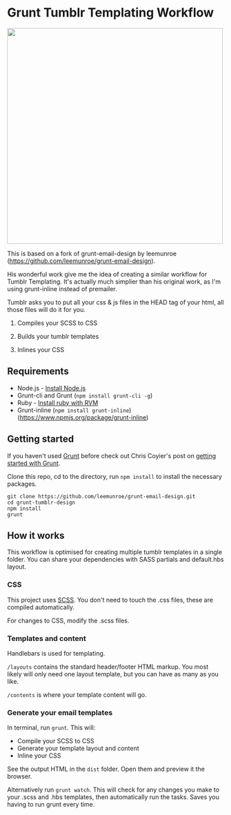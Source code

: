 # Grunt Tumblr Templating Workflow
<img src="http://www.dotpea.ch/github/tumblrgrunt.png" width="500" style="max-width:100%;">

This is based on a fork of grunt-email-design by leemunroe (https://github.com/leemunroe/grunt-email-design). 

His wonderful work give me the idea of creating a similar workflow for Tumblr Templating.
It's actually much simplier than his original work, as I'm using grunt-inline instead of premailer. 

Tumblr asks you to put all your css & js files in the HEAD tag of your html, all those files will do it for you.

1. Compiles your SCSS to CSS

2. Builds your tumblr templates

3. Inlines your CSS


## Requirements

* Node.js - [Install Node.js](https://github.com/joyent/node/wiki/Installing-Node.js-via-package-manager)
* Grunt-cli and Grunt (`npm install grunt-cli -g`)
* Ruby - [Install ruby with RVM](https://rvm.io/rvm/install)
* Grunt-inline (`npm install grunt-inline`) (https://www.npmjs.org/package/grunt-inline)

## Getting started

If you haven't used [Grunt](http://gruntjs.com/) before check out Chris Coyier's post on [getting started with Grunt](http://24ways.org/2013/grunt-is-not-weird-and-hard/).

Clone this repo, cd to the directory, run `npm install` to install the necessary packages.

```
git clone https://github.com/leemunroe/grunt-email-design.git
cd grunt-tumblr-design
npm install
grunt
```

## How it works

This workflow is optimised for creating multiple tumblr templates in a single folder. 
You can share your dependencies with SASS partials and default.hbs layout. 

### CSS

This project uses [SCSS](http://sass-lang.com/). You don't need to touch the .css files, these are compiled automatically.

For changes to CSS, modify the .scss files.


### Templates and content

Handlebars is used for templating.

`/layouts` contains the standard header/footer HTML markup. You most likely will only need one layout template, but you can have as many as you like.

`/contents` is where your template content will go. 

### Generate your email templates

In terminal, run `grunt`. This will:

* Compile your SCSS to CSS
* Generate your template layout and content
* Inline your CSS

See the output HTML in the `dist` folder. Open them and preview it the browser.

Alternatively run `grunt watch`. This will check for any changes you make to your .scss and .hbs templates, then automatically run the tasks. Saves you having to run grunt every time.
